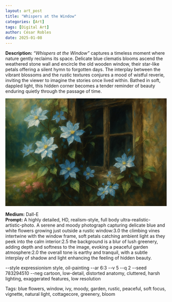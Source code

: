 ```yaml
---
layout: art_post
title: "Whispers at the Window"
categories: [Art]
tags: [Digital Art]
author: César Robles
date: 2025-01-08
---
```

**Description:** *“Whispers at the Window”* captures a timeless moment where nature gently reclaims its space. Delicate blue clematis blooms ascend the weathered stone wall and encircle the old wooden window, their star-like petals offering a silent hymn to forgotten days. The interplay between the vibrant blossoms and the rustic textures conjures a mood of wistful reverie, inviting the viewer to imagine the stories once lived within. Bathed in soft, dappled light, this hidden corner becomes a tender reminder of beauty enduring quietly through the passage of time.

![Whispers at the Window](/imag/digital_art/whispers_at_the_window.jpg)

**Medium:** Dall-E\
**Prompt:** A highly detailed, HD, realism-style, full body ultra-realistic-artistic-photo. A serene and moody photograph capturing delicate blue and white flowers growing just outside a rustic window:3.0 the climbing vines intertwine with the window frame, soft petals catching ambient light as they peek into the calm interior:2.5 the background is a blur of lush greenery, adding depth and softness to the image, evoking a peaceful garden atmosphere:2.0 the overall tone is earthy and tranquil, with a subtle interplay of shadow and light enhancing the feeling of hidden beauty.

--style expressionism style, oil-painting --ar 6:3 --v 5 --q 2 --seed 783294510 --neg cartoon, low-detail, distorted anatomy, cluttered, harsh lighting, exaggerated features, low resolution

Tags: blue flowers, window, ivy, moody, garden, rustic, peaceful, soft focus, vignette, natural light, cottagecore, greenery, bloom